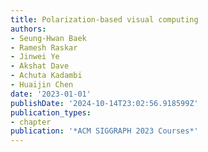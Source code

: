 ```yaml
---
title: Polarization-based visual computing
authors:
- Seung-Hwan Baek
- Ramesh Raskar
- Jinwei Ye
- Akshat Dave
- Achuta Kadambi
- Huaijin Chen
date: '2023-01-01'
publishDate: '2024-10-14T23:02:56.918599Z'
publication_types:
- chapter
publication: '*ACM SIGGRAPH 2023 Courses*'
---
```

